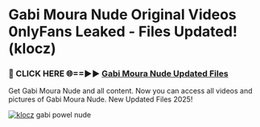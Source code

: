 # Gabi Moura Nude Original Videos 0nlyFans Leaked - Files Updated! (klocz)

<h3>🔴 CLICK HERE 🌐==►► <a href="https://tinyurl.com/52m3yx9h" rel="nofollow">Gabi Moura Nude Updated Files</a></h3>

Get Gabi Moura Nude and all content. Now you can access all videos and pictures of Gabi Moura Nude. New Updated Files 2025!

[![klocz](https://i.imgur.com/TnHtlc8.gif)](https://tinyurl.com/52m3yx9h)
gabi powel nude